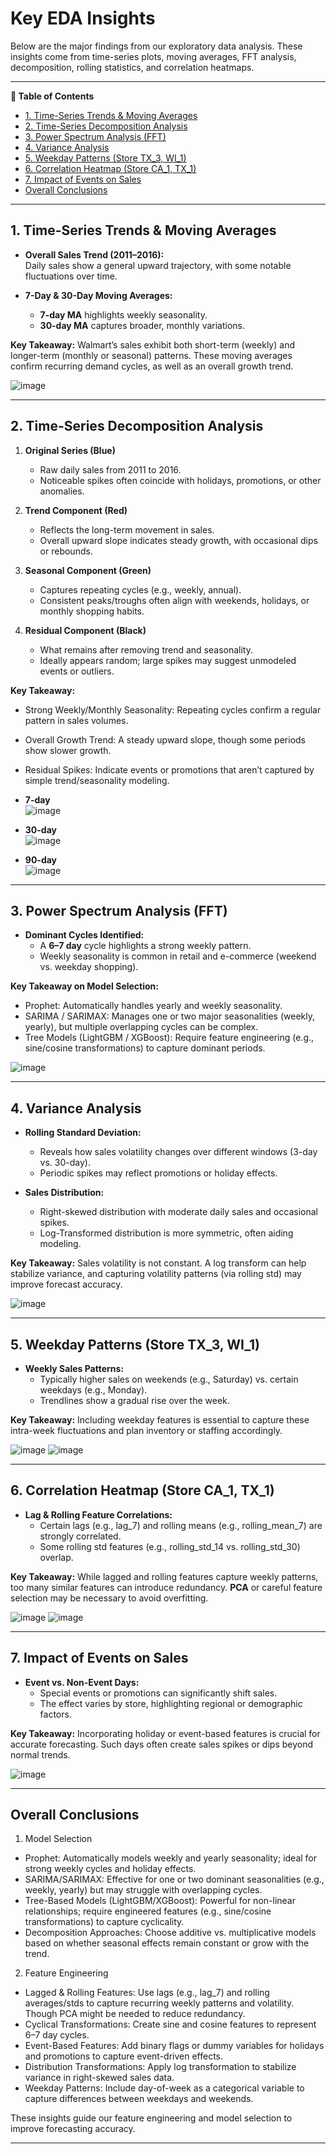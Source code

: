 # Key EDA Insights

Below are the major findings from our exploratory data analysis. These insights come from time-series plots, moving averages, FFT analysis, decomposition, rolling statistics, and correlation heatmaps.

---

**📌 Table of Contents**

- [1. Time-Series Trends & Moving Averages](#1-time-series-trends--moving-averages)
- [2. Time-Series Decomposition Analysis](#2-time-series-decomposition-analysis)
- [3. Power Spectrum Analysis (FFT)](#3-power-spectrum-analysis-fft)
- [4. Variance Analysis](#4-variance-analysis)
- [5. Weekday Patterns (Store TX_3, WI_1)](#5-weekday-patterns-store-tx_3-wi_1)
- [6. Correlation Heatmap (Store CA_1, TX_1)](#6-correlation-heatmap-store-ca_1-tx_1)
- [7. Impact of Events on Sales](#7-impact-of-events-on-sales)
- [Overall Conclusions](#overall-conclusions)

---

## 1. Time-Series Trends & Moving Averages

- **Overall Sales Trend (2011–2016):**  
  Daily sales show a general upward trajectory, with some notable fluctuations over time.

- **7-Day & 30-Day Moving Averages:**  
  - **7-day MA** highlights weekly seasonality.  
  - **30-day MA** captures broader, monthly variations.

**Key Takeaway:**
Walmart’s sales exhibit both short-term (weekly) and longer-term (monthly or seasonal) patterns. These moving averages confirm recurring demand cycles, as well as an overall growth trend.

![image](https://github.com/user-attachments/assets/d46108e3-8060-4ab8-b177-d3a4da8d8f3a)

---

## 2. Time-Series Decomposition Analysis

1. **Original Series (Blue)**  
   - Raw daily sales from 2011 to 2016.  
   - Noticeable spikes often coincide with holidays, promotions, or other anomalies.

2. **Trend Component (Red)**  
   - Reflects the long-term movement in sales.  
   - Overall upward slope indicates steady growth, with occasional dips or rebounds.

3. **Seasonal Component (Green)**  
   - Captures repeating cycles (e.g., weekly, annual).  
   - Consistent peaks/troughs often align with weekends, holidays, or monthly shopping habits.

4. **Residual Component (Black)**  
   - What remains after removing trend and seasonality.  
   - Ideally appears random; large spikes may suggest unmodeled events or outliers.

**Key Takeaway:**
- Strong Weekly/Monthly Seasonality: Repeating cycles confirm a regular pattern in sales volumes.  
- Overall Growth Trend: A steady upward slope, though some periods show slower growth.  
- Residual Spikes: Indicate events or promotions that aren’t captured by simple trend/seasonality modeling.

- **7-day**  
  ![image](https://github.com/user-attachments/assets/4c510fcd-8f4a-47b0-8b8e-69b8c2466506)  
- **30-day**  
  ![image](https://github.com/user-attachments/assets/a0e78e4d-6a05-4936-8cf5-0e7d39bcf80f)  
- **90-day**  
  ![image](https://github.com/user-attachments/assets/e8cb2676-bb52-4e16-aca2-4c81c54b60e6)

---

## 3. Power Spectrum Analysis (FFT)

- **Dominant Cycles Identified:**  
  - A **6–7 day** cycle highlights a strong weekly pattern.  
  - Weekly seasonality is common in retail and e-commerce (weekend vs. weekday shopping).

**Key Takeaway on Model Selection:**
- Prophet: Automatically handles yearly and weekly seasonality.  
- SARIMA / SARIMAX: Manages one or two major seasonalities (weekly, yearly), but multiple overlapping cycles can be complex.  
- Tree Models (LightGBM / XGBoost): Require feature engineering (e.g., sine/cosine transformations) to capture dominant periods.

![image](https://github.com/user-attachments/assets/e30ec9c9-70ef-46f2-afda-751bf827a9ee)


---

## 4. Variance Analysis

- **Rolling Standard Deviation:**  
  - Reveals how sales volatility changes over different windows (3-day vs. 30-day).  
  - Periodic spikes may reflect promotions or holiday effects.

- **Sales Distribution:**  
  - Right-skewed distribution with moderate daily sales and occasional spikes.  
  - Log-Transformed distribution is more symmetric, often aiding modeling.

**Key Takeaway:**
Sales volatility is not constant. A log transform can help stabilize variance, and capturing volatility patterns (via rolling std) may improve forecast accuracy.

![image](https://github.com/user-attachments/assets/a8a77e48-74b9-426a-a0ea-76c676e300a1)

---

## 5. Weekday Patterns (Store TX_3, WI_1)

- **Weekly Sales Patterns:**  
  - Typically higher sales on weekends (e.g., Saturday) vs. certain weekdays (e.g., Monday).  
  - Trendlines show a gradual rise over the week.

**Key Takeaway:**
Including weekday features is essential to capture these intra-week fluctuations and plan inventory or staffing accordingly.

![image](https://github.com/user-attachments/assets/13455a61-dd30-4114-9fb2-cef1176c9c38)
![image](https://github.com/user-attachments/assets/88828fb6-1a4b-4eda-a61f-09e4f9fc5815)

---

## 6. Correlation Heatmap (Store CA_1, TX_1)

- **Lag & Rolling Feature Correlations:**  
  - Certain lags (e.g., lag_7) and rolling means (e.g., rolling_mean_7) are strongly correlated.  
  - Some rolling std features (e.g., rolling_std_14 vs. rolling_std_30) overlap.

**Key Takeaway:**
While lagged and rolling features capture weekly patterns, too many similar features can introduce redundancy. **PCA** or careful feature selection may be necessary to avoid overfitting.

![image](https://github.com/user-attachments/assets/794800e3-d5c5-4338-af12-38c69c13a4d0)
![image](https://github.com/user-attachments/assets/e39ed5ce-f089-452c-a541-991d140127e2)

---

## 7. Impact of Events on Sales

- **Event vs. Non-Event Days:**  
  - Special events or promotions can significantly shift sales.  
  - The effect varies by store, highlighting regional or demographic factors.

**Key Takeaway:**
Incorporating holiday or event-based features is crucial for accurate forecasting. Such days often create sales spikes or dips beyond normal trends.

![image](https://github.com/user-attachments/assets/54836e67-1b48-42b5-a281-e82931004bfb)

---

## Overall Conclusions

1. Model Selection
  - Prophet: Automatically models weekly and yearly seasonality; ideal for strong weekly cycles and holiday effects.
  - SARIMA/SARIMAX: Effective for one or two dominant seasonalities (e.g., weekly, yearly) but may struggle with overlapping cycles.
  - Tree-Based Models (LightGBM/XGBoost): Powerful for non-linear relationships; require engineered features (e.g., sine/cosine transformations) to capture cyclicality.
  - Decomposition Approaches: Choose additive vs. multiplicative models based on whether seasonal effects remain constant or grow with the trend.

2. Feature Engineering
  - Lagged & Rolling Features: Use lags (e.g., lag_7) and rolling averages/stds to capture recurring weekly patterns and volatility. Though PCA might be needed to reduce redundancy.
  - Cyclical Transformations: Create sine and cosine features to represent 6–7 day cycles.
  - Event-Based Features: Add binary flags or dummy variables for holidays and promotions to capture event-driven effects.
  - Distribution Transformations: Apply log transformation to stabilize variance in right-skewed sales data.
  - Weekday Patterns: Include day-of-week as a categorical variable to capture differences between weekdays and weekends.

These insights guide our feature engineering and model selection to improve forecasting accuracy.

---

